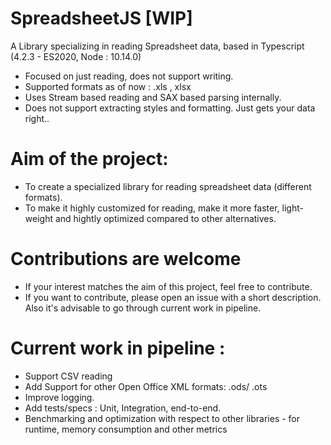 # SpreadsheetJS [WIP]
A Library specializing in reading Spreadsheet data, based in Typescript (4.2.3 - ES2020, Node : 10.14.0)
* Focused on just reading, does not support writing.
* Supported formats as of now : .xls , xlsx 
* Uses Stream based reading and SAX based parsing internally.
* Does not support extracting styles and formatting. Just gets your data right..


# Aim of the project:
* To create a specialized library for reading spreadsheet data (different formats).
* To make it highly customized for reading, make it more faster, light-weight and hightly optimized compared to other alternatives.


# Contributions are welcome
* If your interest matches the aim of this project, feel free to contribute.
* If you want to contribute, please open an issue with a short description. Also it's advisable to go through current work in pipeline.


# Current work in pipeline :
* Support CSV reading
* Add Support for other Open Office XML formats: .ods/ .ots
* Improve logging.
* Add tests/specs : Unit, Integration, end-to-end.
* Benchmarking and optimization with respect to other libraries - for runtime, memory consumption and other metrics
